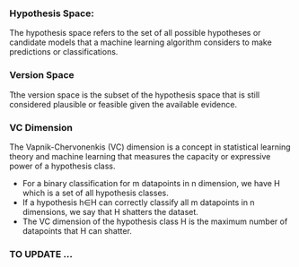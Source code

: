 ### Hypothesis Space:
The hypothesis space refers to the set of all possible hypotheses or candidate models that a machine learning algorithm considers to make predictions or classifications. 

### Version Space
Tthe version space is the subset of the hypothesis space that is still considered plausible or feasible given the available evidence.


### VC Dimension
The Vapnik-Chervonenkis (VC) dimension is a concept in statistical learning theory and machine learning that measures the capacity or expressive power of a hypothesis class. 

- For a binary classification for m datapoints in n dimension, we have H which is a set of all hypothesis classes. 
- If a hypothesis h∈H can correctly classify all m datapoints in n dimensions, we say that H shatters the dataset. 
- The VC dimension of the hypothesis class H is the maximum number of datapoints that H can shatter. 


### TO UPDATE ...